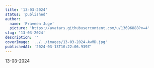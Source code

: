 ```yaml
---
title: '13-03-2024'
status: 'published'
author:
  name: 'Praveen Juge'
  picture: 'https://avatars.githubusercontent.com/u/13696888?v=4'
slug: '13-03-2024'
description: ''
coverImage: '../../images/13-03-2024-AwMD.jpg'
publishedAt: '2024-03-13T10:22:06.939Z'
---
```


13-03-2024